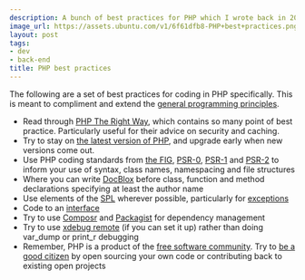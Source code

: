 ```yaml
---
description: A bunch of best practices for PHP which I wrote back in 2012
image_url: https://assets.ubuntu.com/v1/6f61dfb8-PHP+best+practices.png?w=230&h=160&mode=fill&bg=0000
layout: post
tags:
- dev
- back-end
title: PHP best practices
---
```


The following are a set of best practices for coding in PHP specifically. This is meant to compliment and extend the [general programming principles](/2014/01/08/general-coding-guidelines/).

- Read through [PHP The Right Way](http://www.phptherightway.com/), which contains so many point of best practice. Particularly useful for their advice on security and caching.
- Try to stay on [the latest version of PHP](http://www.php.net/downloads.php), and upgrade early when new versions come out.
- Use PHP coding standards from [the FIG](https://github.com/php-fig/fig-standards), [PSR-0](https://github.com/php-fig/fig-standards/blob/master/accepted/PSR-0.md), [PSR-1](https://github.com/php-fig/fig-standards/blob/master/accepted/PSR-1-basic-coding-standard.md) and [PSR-2](https://github.com/php-fig/fig-standards/blob/master/accepted/PSR-2-coding-style-guide.md) to inform your use of syntax, class names, namespacing and file structures
- Where you can write [DocBlox](http://docs.docblox-project.org/for-users/anatomy-of-a-docblock.html) before class, function and method declarations specifying at least the author name
- Use elements of the [SPL](http://php.net/manual/en/book.spl.php) wherever possible, particularly for [exceptions](http://php.net/manual/en/spl.exceptions.php)
- Code to an [interface](http://php.net/manual/en/language.oop5.interfaces.php)
- Try to use [Composr](http://getcomposer.org/doc/00-intro.md) and [Packagist](http://packagist.org/) for dependency management
- Try to use [xdebug remote](http://xdebug.org/docs/remote) (if you can set it up) rather than doing var_dump or print_r debugging
- Remember, PHP is a product of the [free software community](http://en.wikipedia.org/wiki/Free_software_community). Try to [be a good citizen](https://www.gov.uk/designprinciples#tenth) by open sourcing your own code or contributing back to existing open projects
